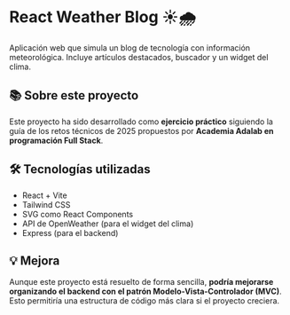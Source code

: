 # React Weather Blog ☀️🌧️

Aplicación web que simula un blog de tecnología con información meteorológica. Incluye artículos destacados, buscador y un widget del clima.

## 📚 Sobre este proyecto

Este proyecto ha sido desarrollado como **ejercicio práctico** siguiendo la guía de los retos técnicos de 2025 propuestos por **Academia Adalab en programación Full Stack**.

## 🛠 Tecnologías utilizadas

- React + Vite
- Tailwind CSS
- SVG como React Components
- API de OpenWeather (para el widget del clima)
- Express (para el backend)

## 💡 Mejora

Aunque este proyecto está resuelto de forma sencilla, **podría mejorarse organizando el backend con el patrón Modelo-Vista-Controlador (MVC)**. Esto permitiría una estructura de código más clara si el proyecto creciera.
